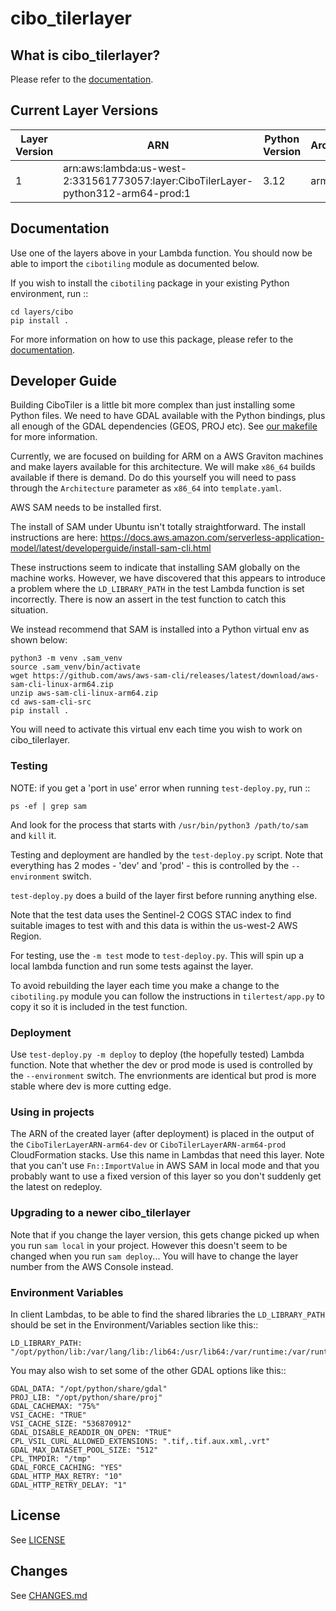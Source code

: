 # cibo_tilerlayer

## What is cibo_tilerlayer?

Please refer to the [documentation](https://cibotilerlayer.readthedocs.io/).

## Current Layer Versions

| Layer Version | ARN | Python Version | Architecture |
| ------------- | --- | -------------- | ------------ |
| 1 | arn:aws:lambda:us-west-2:331561773057:layer:CiboTilerLayer-python312-arm64-prod:1 | 3.12 | arm64 |

## Documentation 

Use one of the layers above in your Lambda function. You should now be able to import the 
`cibotiling` module as documented below.

If you wish to install the `cibotiling` package in your existing Python environment, run ::

    cd layers/cibo
    pip install .


For more information on how to use this package, please refer to the [documentation](https://cibotilerlayer.readthedocs.io/).


## Developer Guide

Building CiboTiler is a little bit more complex than just installing some Python files.
We need to have GDAL available with the Python bindings, plus all enough of the GDAL 
dependencies (GEOS, PROJ etc). See [our makefile](https://github.com/cibolabs/cibo_tilerlayer/blob/main/layers/cibo/Makefile)
for more information.

Currently, we are focused on building for ARM on a AWS Graviton machines and make layers
available for this architecture. We will make `x86_64` builds available if there is demand. Do do this yourself
you will need to pass through the `Architecture` parameter as `x86_64` into `template.yaml`.

AWS SAM needs to be installed first. 

The install of SAM under Ubuntu isn't totally straightforward. The install
instructions are here: https://docs.aws.amazon.com/serverless-application-model/latest/developerguide/install-sam-cli.html

These instructions seem to indicate that installing SAM globally on the machine
works. However, we have discovered that this appears to 
introduce a problem where the `LD_LIBRARY_PATH` in the test Lambda function is set 
incorrectly. There is now an assert in the test function to catch this situation.

We instead recommend that SAM is installed into a Python virtual env as shown below:

```
python3 -m venv .sam_venv
source .sam_venv/bin/activate
wget https://github.com/aws/aws-sam-cli/releases/latest/download/aws-sam-cli-linux-arm64.zip
unzip aws-sam-cli-linux-arm64.zip
cd aws-sam-cli-src
pip install .
```

You will need to activate this virtual env each time you wish to work on cibo_tilerlayer.

### Testing

NOTE: if you get a 'port in use' error when running `test-deploy.py`, run ::

	ps -ef | grep sam

And look for the process that starts with `/usr/bin/python3 /path/to/sam` and
`kill` it.

Testing and deployment are handled by the `test-deploy.py` script. Note that everything
has 2 modes - 'dev' and 'prod' - this is controlled by the `--environment` switch.

`test-deploy.py` does a build of the layer first before running anything else. 

Note that the test data uses the Sentinel-2 COGS STAC index to find suitable images
to test with and this data is within the us-west-2 AWS Region.

For testing, use the `-m test` mode to `test-deploy.py`. This will spin up a local 
lambda function and run some tests against the layer.

To avoid rebuilding the layer each time you make a change to the `cibotiling.py` module
you can follow the instructions in `tilertest/app.py` to copy it so it is included
in the test function.

### Deployment

Use `test-deploy.py -m deploy` to deploy (the hopefully tested) Lambda function. 
Note that whether the dev or prod mode is used is controlled by the `--environment` switch.
The envrionments are identical but prod is more stable where dev is more cutting edge.

### Using in projects

The ARN of the created layer (after deployment) is placed in the output of the `CiboTilerLayerARN-arm64-dev`
or `CiboTilerLayerARN-arm64-prod` CloudFormation stacks. Use this name in Lambdas that need this
layer. Note that you can't use `Fn::ImportValue` in AWS SAM in local mode and that 
you probably want to use a fixed version of this layer so you don't suddenly get the 
latest on redeploy.

### Upgrading to a newer cibo_tilerlayer

Note that if you change the layer version, this gets change picked up when you run `sam local` in your
project. However this doesn't seem to be changed when you run `sam deploy`... You will have to change the layer
number from the AWS Console instead.

### Environment Variables

In client Lambdas, to be able to find the shared libraries the `LD_LIBRARY_PATH` should be set 
in the Environment/Variables section like this::

    LD_LIBRARY_PATH: "/opt/python/lib:/var/lang/lib:/lib64:/usr/lib64:/var/runtime:/var/runtime/lib:/var/task:/opt/lib"

You may also wish to set some of the other GDAL options like this::

    GDAL_DATA: "/opt/python/share/gdal"
    PROJ_LIB: "/opt/python/share/proj"
    GDAL_CACHEMAX: "75%"
    VSI_CACHE: "TRUE"
    VSI_CACHE_SIZE: "536870912"
    GDAL_DISABLE_READDIR_ON_OPEN: "TRUE"
    CPL_VSIL_CURL_ALLOWED_EXTENSIONS: ".tif,.tif.aux.xml,.vrt"
    GDAL_MAX_DATASET_POOL_SIZE: "512"
    CPL_TMPDIR: "/tmp"
    GDAL_FORCE_CACHING: "YES"
    GDAL_HTTP_MAX_RETRY: "10"
    GDAL_HTTP_RETRY_DELAY: "1"
    
## License

See [LICENSE](https://github.com/cibolabs/cibo_tilerlayer/blob/main/LICENSE)

## Changes

See [CHANGES.md](https://github.com/cibolabs/cibo_tilerlayer/blob/main/CHANGES.md)
